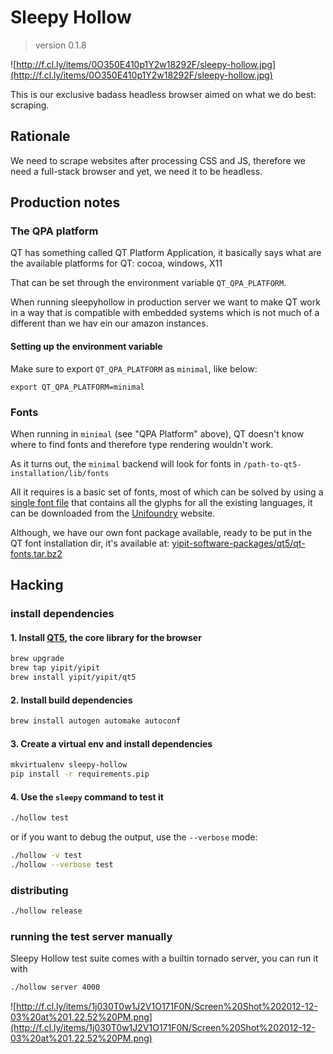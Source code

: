 # Sleepy Hollow
> version 0.1.8

![http://f.cl.ly/items/0O350E410p1Y2w18292F/sleepy-hollow.jpg](http://f.cl.ly/items/0O350E410p1Y2w18292F/sleepy-hollow.jpg)

This is our exclusive badass headless browser aimed on what we do
best: scraping.


## Rationale

We need to scrape websites after processing CSS and JS, therefore we
need a full-stack browser and yet, we need it to be headless.

## Production notes

### The QPA platform

QT has something called QT Platform Application, it basically says
what are the available platforms for QT: cocoa, windows, X11

That can be set through the environment variable `QT_QPA_PLATFORM`.

When running sleepyhollow in production server we want to make QT work
in a way that is compatible with embedded systems which is not much of
a different than we hav ein our amazon instances.

#### Setting up the environment variable

Make sure to export `QT_QPA_PLATFORM` as `minimal`, like below:

```shell
export QT_QPA_PLATFORM=minimal
```


### Fonts

When running in `minimal` (see "QPA Platform" above), QT doesn't know
where to find fonts and therefore type rendering wouldn't work.

As it turns out, the `minimal` backend will look for fonts in
`/path-to-qt5-installation/lib/fonts`

All it requires is a basic set of fonts, most of which can be solved
by using a [single font file](http://unifoundry.com/unifont.html) that contains all the glyphs for all the
existing languages, it can be downloaded from the
[Unifoundry](http://unifoundry.com/) website.

Although, we have our own font package available, ready to be put in
the QT font installation dir, it's available at:
[yipit-software-packages/qt5/qt-fonts.tar.bz2](https://s3.amazonaws.com/yipit-software-packages/qt5/qt-fonts.tar.bz2)

## Hacking

### install dependencies

#### 1. Install [QT5](http://qt-project.org/wiki/Building_Qt_5_from_Git), the core library for the browser

```bash
brew upgrade
brew tap yipit/yipit
brew install yipit/yipit/qt5
```

#### 2. Install build dependencies

```bash
brew install autogen automake autoconf
```

#### 3. Create a virtual env and install dependencies

```bash
mkvirtualenv sleepy-hollow
pip install -r requirements.pip
```

#### 4. Use the `sleepy` command to test it

```bash
./hollow test
```

or if you want to debug the output, use the `--verbose` mode:

```bash
./hollow -v test
./hollow --verbose test
```

### distributing

```bash
./hollow release
```

### running the test server manually

Sleepy Hollow test suite comes with a builtin tornado server, you can
run it with

```bash
./hollow server 4000
```

![http://f.cl.ly/items/1j030T0w1J2V1O171F0N/Screen%20Shot%202012-12-03%20at%201.22.52%20PM.png](http://f.cl.ly/items/1j030T0w1J2V1O171F0N/Screen%20Shot%202012-12-03%20at%201.22.52%20PM.png)
